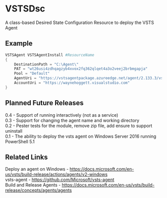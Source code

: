 # VSTSDsc
A class-based Desired State Configuration Resource to deploy the VSTS Agent

## Example

```powershell
VSTSAgent VSTSAgentInstall #ResourceName  
{  
    DestinationPath = "C:\Agent\"  
    PAT = "wt26usi4zdhqagzyb4xvox2fq362qlqet4a3o2veej2brbmgapja"  
    Pool = "Default"  
    AgentUri = "https://vstsagentpackage.azureedge.net/agent/2.133.3/vsts-agent-win-x64-2.133.3.zip"
    AccountUri = "https://waynehoggett.visualstudio.com"  
}  
```

## Planned Future Releases

0.4 - Support of running interactively (not as a service)  
0.3 - Support for changing the agent name and working directory  
0.2 - Pester tests for the module, remove zip file, add ensure to support uninstall  
0.1 - The ability to deploy the vsts agent on Windows Server 2016 running PowerShell 5.1  


## Related Links

Deploy an agent on Windows - https://docs.microsoft.com/en-us/vsts/build-release/actions/agents/v2-windows  
vsts-agent - https://github.com/Microsoft/vsts-agent  
Build and Release Agents - https://docs.microsoft.com/en-us/vsts/build-release/concepts/agents/agents  
